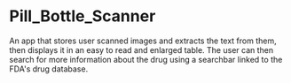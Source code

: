 # Pill_Bottle_Scanner

An app that stores user scanned images and extracts the text from them, then displays it in an easy to read and enlarged table. The user can then search for more information about the drug using a searchbar linked to the FDA's drug database.
